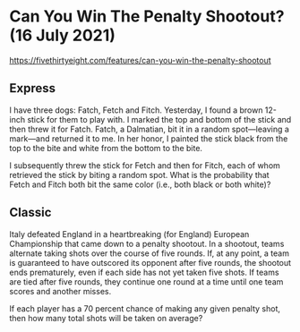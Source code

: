 # Can You Win The Penalty Shootout? (16 July 2021)

https://fivethirtyeight.com/features/can-you-win-the-penalty-shootout

## Express

I have three dogs: Fatch, Fetch and Fitch.
Yesterday, I found a brown 12-inch stick for them to play with.
I marked the top and bottom of the stick and then threw it for Fatch.
Fatch, a Dalmatian, bit it in a random spot—leaving a mark—and returned it to me.
In her honor, I painted the stick black from the top to the bite and white from the bottom to the bite.

I subsequently threw the stick for Fetch and then for Fitch, each of whom retrieved the stick by biting a random spot.
What is the probability that Fetch and Fitch both bit the same color (i.e., both black or both white)?

## Classic

Italy defeated England in a heartbreaking (for England) European Championship that came down to a penalty shootout.
In a shootout, teams alternate taking shots over the course of five rounds.
If, at any point, a team is guaranteed to have outscored its opponent after five rounds, the shootout ends prematurely, even if each side has not yet taken five shots.
If teams are tied after five rounds, they continue one round at a time until one team scores and another misses.

If each player has a 70 percent chance of making any given penalty shot, then how many total shots will be taken on average?


